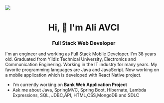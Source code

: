 <img src="https://github.com/ali06avci/https-ali06avci.github.io./blob/c78c4a78c0db1714398430f83ff0eb0fe48b5f91/external-content.jpg">

<h1 align="center">Hi, 👋 I'm Ali AVCI</h1>

<h3 align="center" > Full Stack Web Developer </h3>

<p alignn="justify">
    I'm an engineer and working as Full Stack Mobile Developer. I'm 38 years old.
    Graduated from Yildiz Technical University, Electronics and Communication Enginering.
    Working in the IT industry for many years. My favorite programming languages are Java and JavaScript.
    Now working on a mobile application which is developed with React Native project.
   
</p>

<ul>
    <li>I'm currently working on <b>Bank Web Application Project </b></li>
    <li>Ask me about Java, SpringMVC, Spring Boot, Hibernate, Lambda Expressions, SQL, JDBC,API, HTML,CSS,MongoDB and SDLC </li>
</ul>
